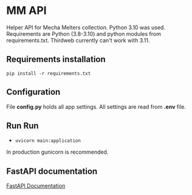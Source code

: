 
# MM API

Helper API for Mecha Melters collection.
Python 3.10 was used.
Requirements are Python (3.8-3.10) and python modules from requirements.txt. Thirdweb currently can't work with 3.11.


## Requirements installation

    pip install -r requirements.txt

## Configuration

File **config.py** holds all app settings. All settings are read from  **.env** file.

## Run Run
- `uvicorn main:application`

In production gunicorn is recommended.


## FastAPI documentation

[FastAPI Documentation](https://fastapi.tiangolo.com/)

